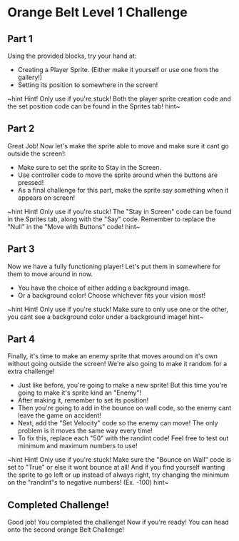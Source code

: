 # Orange Belt Level 1 Challenge

## Part 1
Using the provided blocks, try your hand at:
 - Creating a Player Sprite. (Either make it yourself or use one from the gallery!)
 - Setting its position to somewhere in the screen! 

~hint Hint! Only use if you're stuck!
  Both the player sprite creation code and the set position code can be found in the Sprites tab!
hint~

## Part 2
Great Job! Now let's make the sprite able to move and make sure it cant go outside the screen!:
 - Make sure to set the sprite to Stay in the Screen.
 - Use controller code to move the sprite around when the buttons are pressed!
 - As a final challenge for this part, make the sprite say something when it appears on screen!

~hint Hint! Only use if you're stuck!
  The "Stay in Screen" code can be found in the Sprites tab, along with the "Say" code. Remember to replace the "Null" in the "Move with Buttons" code!
hint~

## Part 3
Now we have a fully functioning player! Let's put them in somewhere for them to move around in now.
 - You have the choice of either adding a background image.
 - Or a background color! Choose whichever fits your vision most!

~hint Hint! Only use if you're stuck!
  Make sure to only use one or the other, you cant see a background color under a background image!
hint~

## Part 4
Finally, it's time to make an enemy sprite that moves around on it's own without going outside the screen! We're also going to make it random for a extra challenge!
 - Just like before, you're going to make a new sprite! But this time you're going to make it's sprite kind an "Enemy"!
 - After making it, remember to set its position!
 - Then you're going to add in the bounce on wall code, so the enemy cant leave the game on accident!
 - Next, add the "Set Velocity" code so the enemy can move! The only problem is it moves the same way every time!
 - To fix this, replace each "50" with the randint code! Feel free to test out minimum and maximum numbers to use!

~hint Hint! Only use if you're stuck!
  Make sure the "Bounce on Wall" code is set to "True" or else it wont bounce at all! And if you find yourself wanting the sprite to go left or up instead of always right, try changing the minimum on the "randint"s to negative numbers! (Ex. -100)
hint~

## Completed Challenge!
Good job! You completed the challenge! Now if you're ready! You can head onto the second orange Belt Challenge!
